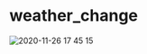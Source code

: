 # weather_change

![2020-11-26 17 45 15](https://user-images.githubusercontent.com/35937442/100370592-2ea2dc80-300f-11eb-9068-1b848d52df02.jpg)

